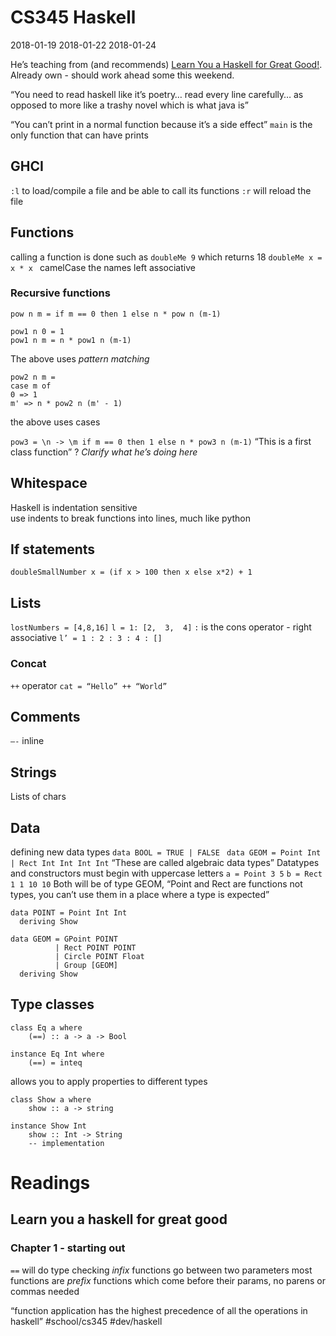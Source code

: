 # CS345 Haskell
2018-01-19
2018-01-22
2018-01-24

He’s teaching from (and recommends) [Learn You a Haskell for Great Good!](http://learnyouahaskell.com/). Already own - should work ahead some this weekend.

“You need to read haskell like it’s poetry… read every line carefully… as opposed to more like a trashy novel which is what java is” 

“You can’t print in a normal function because it’s a side effect”
`main` is the only function that can have prints
## GHCI
`:l` to load/compile a file and be able to call its functions
`:r` will reload the file
## Functions
calling  a function is done such as `doubleMe 9` which returns 18 
`doubleMe x = x * x `
camelCase the names
left associative 

### Recursive functions
`pow n m = if m == 0 then 1 else n * pow n (m-1)`
```
pow1 n 0 = 1
pow1 n m = n * pow1 n (m-1)
```
The above uses _pattern matching_ 
```
pow2 n m = 
case m of 
0 => 1
m' => n * pow2 n (m' - 1)
```
the above uses cases

`pow3 = \n -> \m if m == 0 then 1 else n * pow3 n (m-1)`
“This is a first class function” ? _Clarify what he’s doing here_
## Whitespace
Haskell is indentation sensitive  
use indents to break functions into lines, much like python
## If statements 
`doubleSmallNumber x = (if x > 100 then x else x*2) + 1`
## Lists
`lostNumbers = [4,8,16]`
`l = 1: [2,  3,  4]`
`:` is the cons operator  - right associative 
`l’ = 1 : 2 : 3 : 4 : []`
### Concat
`++` operator
`cat = “Hello” ++ “World”`
## Comments
`—-` inline 
## Strings
Lists of chars
## Data
defining new data types
`data BOOL = TRUE | FALSE `
`data GEOM = Point Int | Rect Int Int Int Int`
“These are called algebraic data types” 
Datatypes and constructors must begin with uppercase letters
`a = Point 3 5`
`b = Rect 1 1 10 10`
Both will be of type GEOM, “Point and Rect are functions not types, you can’t use them in a place where a type is expected”

```
data POINT = Point Int Int
  deriving Show

data GEOM = GPoint POINT
          | Rect POINT POINT
          | Circle POINT Float
          | Group [GEOM]
  deriving Show
```

## Type classes
```
class Eq a where
	(==) :: a -> a -> Bool
```
```
instance Eq Int where
	(==) = inteq
```
allows you to apply properties to different types

```
class Show a where
	show :: a -> string

instance Show Int
	show :: Int -> String
	-- implementation 

```
# Readings 
## Learn you a haskell for great good 
### Chapter 1 - starting out
`==` will do type checking
*infix* functions go between two parameters 
most functions are *prefix* functions which come before their params, no parens or commas needed

“function application has the highest precedence of all the operations in haskell”
#school/cs345 #dev/haskell